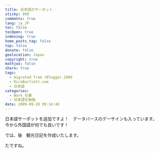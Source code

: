 ```yaml
---
title: 日本語のサーポット
sticky: 999
comments: true
lang: ja_JP
toc: false
tocOpen: true
indexing: true
home_posts_tag: false
top: false
donate: false
geolocation: Japan
copyright: true
mathjax: false
share: true
tags:
  - migrated from rBlogger.2009
  - RiroBartlett.com
  - 日本語
categories:
  - Work_仕事
  - 日本語を勉強
date: 2009-09-28 09:14:40
---
```


日本語サーポットを追加ですよ！　データバースのデーサインも入っています。
今から外国語が何でも良いです！



では、後　観光日記を作成いたします。


たですね。
